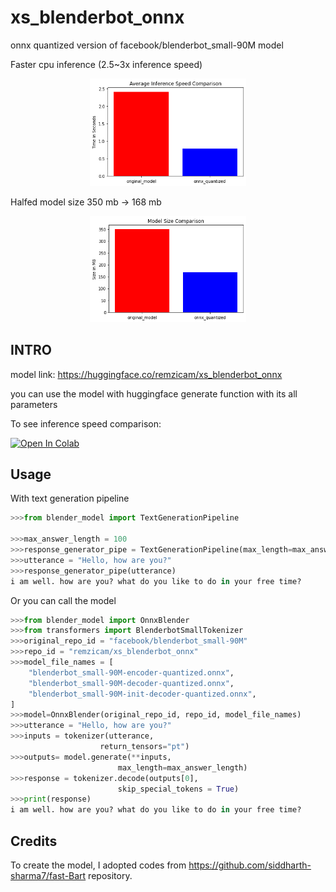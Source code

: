 # xs_blenderbot_onnx
onnx quantized version of facebook/blenderbot_small-90M model

Faster cpu inference (2.5~3x inference speed)
<center><img src="avg_inf_speed.png" width=250px></center>

Halfed model size 350 mb -> 168 mb
<center><img src="model_size_compariosn.png" width=250px></center>

## INTRO
model link: https://huggingface.co/remzicam/xs_blenderbot_onnx

you can use the model with huggingface generate function with its all parameters



To see inference speed comparison:

[![Open In Colab](https://colab.research.google.com/assets/colab-badge.svg)](https://colab.research.google.com/github/remzicam/xs_blenderbot_onnx/blob/main/inference_speed.ipynb)

## Usage

With text generation pipeline

```python
>>>from blender_model import TextGenerationPipeline

>>>max_answer_length = 100
>>>response_generator_pipe = TextGenerationPipeline(max_length=max_answer_length)
>>>utterance = "Hello, how are you?"
>>>response_generator_pipe(utterance)
i am well. how are you? what do you like to do in your free time?
```
Or you can call the model

```python
>>>from blender_model import OnnxBlender
>>>from transformers import BlenderbotSmallTokenizer
>>>original_repo_id = "facebook/blenderbot_small-90M"
>>>repo_id = "remzicam/xs_blenderbot_onnx"
>>>model_file_names = [
    "blenderbot_small-90M-encoder-quantized.onnx",
    "blenderbot_small-90M-decoder-quantized.onnx",
    "blenderbot_small-90M-init-decoder-quantized.onnx",
]
>>>model=OnnxBlender(original_repo_id, repo_id, model_file_names)
>>>utterance = "Hello, how are you?"
>>>inputs = tokenizer(utterance,
                    return_tensors="pt")
>>>outputs= model.generate(**inputs,
                        max_length=max_answer_length)
>>>response = tokenizer.decode(outputs[0],
                        skip_special_tokens = True)
>>>print(response)
i am well. how are you? what do you like to do in your free time?
```

## Credits
To create the model, I adopted codes from https://github.com/siddharth-sharma7/fast-Bart repository.
